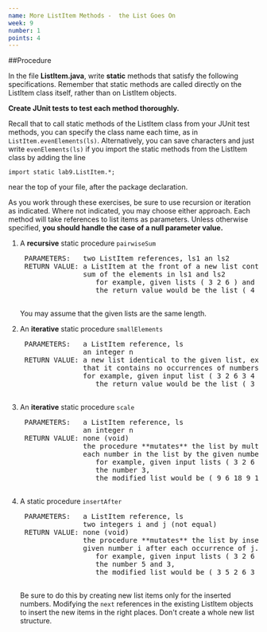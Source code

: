 ```yaml
---
name: More ListItem Methods -  the List Goes On
week: 9
number: 1
points: 4
---
```


##Procedure

In the file **ListItem.java**, write **static** methods
that satisfy the following specifications.  Remember that static methods are called directly on the ListItem class itself, rather than on ListItem objects.

**Create JUnit tests to test each method thoroughly.**

Recall that to call static methods of the ListItem class from your JUnit test methods, you can specify the class name each time, as in `ListItem.evenElements(ls)`.  Alternatively, you can save characters and just write `evenElements(ls)` if you import the static methods from the ListItem class by adding the line

`import static lab9.ListItem.*;`

near the top of your file, after the package declaration.

As you work through these exercises, be sure to use recursion or iteration as indicated.  Where not indicated, you may choose either approach.  Each method will take references to list items as
parameters. Unless otherwise specified, **you should handle the case of a null parameter value.**


1. A **recursive** static procedure `pairwiseSum`

	<PRE>
	PARAMETERS:   two ListItem references, ls1 an ls2
	RETURN VALUE: a ListItem at the front of a new list containing the pairwise
				  sum of the elements in ls1 and ls2
					 for example, given lists ( 3 2 6 ) and ( 1 4 2), 
					 the return value would be the list ( 4 6 8 )
	</PRE>
	You may assume that the given lists are the same length.

2. An **iterative** static procedure `smallElements`
	
	<PRE>
	PARAMETERS:   a ListItem reference, ls
				  an integer n
	RETURN VALUE: a new list identical to the given list, except
				  that it contains no occurrences of numbers greater than n.
				  for example, given input list ( 3 2 6 3 4 ) and 3,
					 the return value would be the list ( 3 2 3 )
	</PRE>

3. An **iterative** static procedure `scale`
	
	<PRE>
	PARAMETERS:   a ListItem reference, ls
				  an integer n
	RETURN VALUE: none (void)
				  the procedure **mutates** the list by multiplying
				  each number in the list by the given number n.
					 for example, given input lists ( 3 2 6 3 4) and
					 the number 3,
					 the modified list would be ( 9 6 18 9 12 ).
	</PRE>

4. A static procedure `insertAfter`
	
	<PRE>
	PARAMETERS:   a ListItem reference, ls
				  two integers i and j (not equal)
	RETURN VALUE: none (void)
				  the procedure **mutates** the list by inserting the
				  given number i after each occurrence of j.
					 for example, given input lists ( 3 2 6 3 4) and
					 the number 5 and 3,
					 the modified list would be ( 3 5 2 6 3 5 4 ).
	</PRE>

	Be sure to do this by creating new list items only for the inserted numbers.  Modifying the `next` references in the existing ListItem objects to insert the new items in the right places. Don\'t create a whole new list structure.
